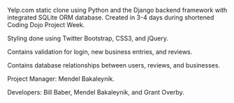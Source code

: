 Yelp.com static clone using Python and the Django backend framework with integrated SQLite ORM database. Created in 3-4 days during shortened Coding Dojo Project Week.

Styling done using Twitter Bootstrap, CSS3, and jQuery. 

Contains validation for login, new business entries, and reviews.

Contains database relationships between users, reviews, and businesses. 

Project Manager: Mendel Bakaleynik.

Developers: Bill Baber, Mendel Bakaleynik, and Grant Overby.
